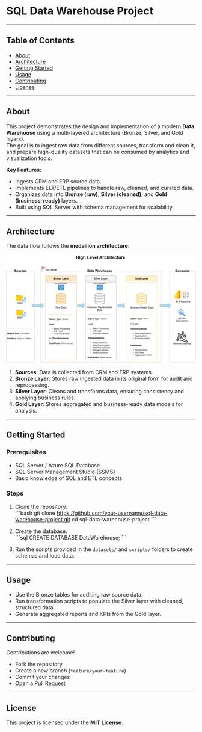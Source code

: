 # SQL Data Warehouse Project

---

## Table of Contents

- [About](#about)  
- [Architecture](#architecture)  
- [Getting Started](#getting-started)  
- [Usage](#usage)  
- [Contributing](#contributing)  
- [License](#license)

---

## About

This project demonstrates the design and implementation of a modern **Data Warehouse** using a multi-layered architecture (Bronze, Silver, and Gold layers).  
The goal is to ingest raw data from different sources, transform and clean it, and prepare high-quality datasets that can be consumed by analytics and visualization tools.  

**Key Features**:
- Ingests CRM and ERP source data.  
- Implements ELT/ETL pipelines to handle raw, cleaned, and curated data.  
- Organizes data into **Bronze (raw)**, **Silver (cleaned)**, and **Gold (business-ready)** layers.  
- Built using SQL Server with schema management for scalability.  

---

## Architecture

The data flow follows the **medallion architecture**:

![](docs/data_architecture.png)

1. **Sources**: Data is collected from CRM and ERP systems.  
2. **Bronze Layer**: Stores raw ingested data in its original form for audit and reprocessing.  
3. **Silver Layer**: Cleans and transforms data, ensuring consistency and applying business rules.  
4. **Gold Layer**: Stores aggregated and business-ready data models for analysis.

---

## Getting Started

### Prerequisites
- SQL Server / Azure SQL Database  
- SQL Server Management Studio (SSMS)  
- Basic knowledge of SQL and ETL concepts  

### Steps
1. Clone the repository:  
   \`\`\`bash
   git clone https://github.com/your-username/sql-data-warehouse-project.git
   cd sql-data-warehouse-project
   \`\`\`

2. Create the database:  
   \`\`\`sql
   CREATE DATABASE DataWarehouse;
   \`\`\`

3. Run the scripts provided in the `datasets/` and `scripts/` folders to create schemas and load data.

---

## Usage

- Use the Bronze tables for auditing raw source data.  
- Run transformation scripts to populate the Silver layer with cleaned, structured data.  
- Generate aggregated reports and KPIs from the Gold layer.

---

## Contributing

Contributions are welcome!  
- Fork the repository  
- Create a new branch (`feature/your-feature`)  
- Commit your changes  
- Open a Pull Request  

---

## License

This project is licensed under the **MIT License**.  
